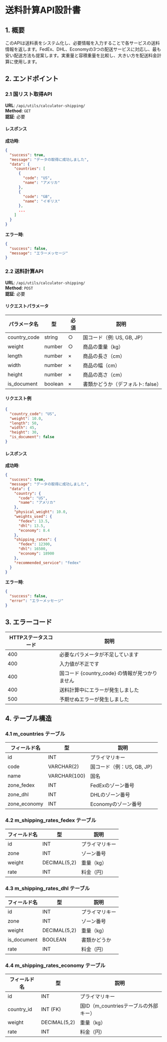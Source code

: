 # 送料計算API設計書

## 1. 概要

このAPIは送料表をシステム化し、必要情報を入力することで各サービスの送料情報を返します。FedEx、DHL、Economyの3つの配送サービスに対応し、最も安い配送方法も提案します。実重量と容積重量を比較し、大きい方を配送料金計算に使用します。

## 2. エンドポイント

### 2.1 国リスト取得API

**URL**: `/api/utils/calculator-shipping/`  
**Method**: `GET`  
**認証**: 必要

#### レスポンス

**成功時**:
```json
{
  "success": true,
  "message": "データの取得に成功しました",
  "data": {
    "countries": [
      {
        "code": "US",
        "name": "アメリカ"
      },
      {
        "code": "GB",
        "name": "イギリス"
      },
      ...
    ]
  }
}
```

**エラー時**:
```json
{
  "success": false,
  "message": "エラーメッセージ"
}
```

### 2.2 送料計算API

**URL**: `/api/utils/calculator-shipping/`  
**Method**: `POST`  
**認証**: 必要

#### リクエストパラメータ

| パラメータ名 | 型 | 必須 | 説明 |
|-----------|-----|-----|------|
| country_code | string | ○ | 国コード（例: US, GB, JP） |
| weight | number | ○ | 商品の重量（kg） |
| length | number | × | 商品の長さ（cm） |
| width | number | × | 商品の幅（cm） |
| height | number | × | 商品の高さ（cm） |
| is_document | boolean | × | 書類かどうか（デフォルト: false） |

#### リクエスト例

```json
{
  "country_code": "US",
  "weight": 10.0,
  "length": 50,
  "width": 45,
  "height": 30,
  "is_document": false
}
```

#### レスポンス

**成功時**:
```json
{
  "success": true,
  "message": "データの取得に成功しました",
  "data": {
    "country": {
      "code": "US",
      "name": "アメリカ"
    },
    "physical_weight": 10.0,
    "weights_used": {
      "fedex": 13.5,
      "dhl": 13.5,
      "economy": 8.4
    },
    "shipping_rates": {
      "fedex": 12300,
      "dhl": 16500,
      "economy": 18900
    },
    "recommended_service": "fedex"
  }
}
```

**エラー時**:
```json
{
  "success": false,
  "error": "エラーメッセージ"
}
```

## 3. エラーコード

| HTTPステータスコード | 説明 |
|-------------------|------|
| 400 | 必要なパラメータが不足しています |
| 400 | 入力値が不正です |
| 400 | 国コード {country_code} の情報が見つかりません |
| 400 | 送料計算中にエラーが発生しました |
| 500 | 予期せぬエラーが発生しました |

## 4. テーブル構造

### 4.1 m_countries テーブル
| フィールド名 | 型 | 説明 |
|------------|-----|------|
| id | INT | プライマリキー |
| code | VARCHAR(2) | 国コード（例：US, GB, JP） |
| name | VARCHAR(100) | 国名 |
| zone_fedex | INT | FedExのゾーン番号 |
| zone_dhl | INT | DHLのゾーン番号 |
| zone_economy | INT | Economyのゾーン番号 |

### 4.2 m_shipping_rates_fedex テーブル
| フィールド名 | 型 | 説明 |
|------------|-----|------|
| id | INT | プライマリキー |
| zone | INT | ゾーン番号 |
| weight | DECIMAL(5,2) | 重量（kg） |
| rate | INT | 料金（円） |

### 4.3 m_shipping_rates_dhl テーブル
| フィールド名 | 型 | 説明 |
|------------|-----|------|
| id | INT | プライマリキー |
| zone | INT | ゾーン番号 |
| weight | DECIMAL(5,2) | 重量（kg） |
| is_document | BOOLEAN | 書類かどうか |
| rate | INT | 料金（円） |

### 4.4 m_shipping_rates_economy テーブル
| フィールド名 | 型 | 説明 |
|------------|-----|------|
| id | INT | プライマリキー |
| country_id | INT (FK) | 国ID（m_countriesテーブルの外部キー） |
| weight | DECIMAL(5,2) | 重量（kg） |
| rate | INT | 料金（円） |
